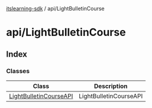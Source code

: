 [itslearning-sdk](../../modules.md) / api/LightBulletinCourse

# api/LightBulletinCourse

## Index

### Classes

| Class | Description |
| ------ | ------ |
| [LightBulletinCourseAPI](classes/LightBulletinCourseAPI.md) | LightBulletinCourseAPI |
